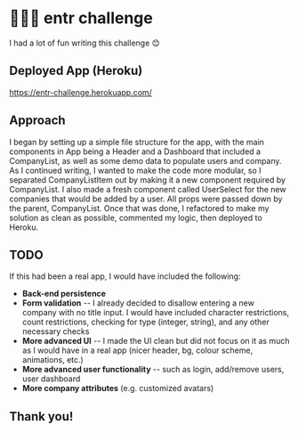 # 👩🏽‍💻 entr challenge
I had a lot of fun writing this challenge 😊

## Deployed App (Heroku)
https://entr-challenge.herokuapp.com/

## Approach
I began by setting up a simple file structure for the app, with the main components in App being a Header and a Dashboard that included a CompanyList, as well as some demo data to populate users and company. As I continued writing, I wanted to make the code more modular, so I separated CompanyListItem out by making it a new component required by CompanyList. I also made a fresh component called UserSelect for the new companies that would be added by a user. All props were passed down by the parent, CompanyList. Once that was done, I refactored to make my solution as clean as possible, commented my logic, then deployed to Heroku.

## TODO
If this had been a real app, I would have included the following: 
- **Back-end persistence**
- **Form validation** -- I already decided to disallow entering a new company with no title input. I would have included character restrictions, count restrictions, checking for type (integer, string), and any other necessary checks
- **More advanced UI** -- I made the UI clean but did not focus on it as much as I would have in a real app (nicer header, bg, colour scheme, animations, etc.)
- **More advanced user functionality** -- such as login, add/remove users, user dashboard
- **More company attributes** (e.g. customized avatars)

## Thank you!
